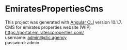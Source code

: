 # EmiratesPropertiesCms

This project was generated with [Angular CLI](https://github.com/angular/angular-cli) version 10.1.7.   
CMS for emirates properties website (WIP) https://portal.emiratescproperties.com/   
username: admin@clic.agency   
password: admin
